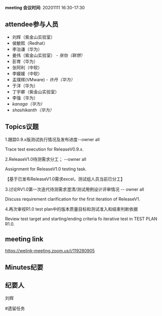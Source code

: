 **meeting 会议时间**: 20201111 16:30-17:30

## attendee参与人员
- 刘辉（紫金山实验室）
- 侯敏熙（Redhat）
- 李治谦（华为）
- 姜伟（紫金山实验室）
 _- 张怡（联想）_ 
- 彭育（华为）
- 张阿利（中软）
- 李媛媛（中软）
- 孟璞辉(VMware) 
 _- 许丹（华为）_ 
- 于洋（华为） 
- 丁宇卿（紫金山实验室）
- 李强（华为）
-  _kanaga（华为）_ 
-  _shashikanth（华为）_ 

## Topics议题
1.跟踪0.9.x版测试执行情况及发布进度--owner all

Trace test execution for ReleaseV0.9.x.

2.ReleaseV1.0待测需求分工； --owner all

Assignment for ReleaseV1.0 testing task.

【基于已发布ReleaseV1.0需求excel，测试组人员当前已分工】

3.讨论RV1.0第一次迭代待测需求澄清/测试用例设计评审情况 -- owner all

Discuss requirement clarification for the first iteration of ReleaseV1.

4.再次审视R1.0 test plan中的版本质量目标和测试准入和结束判断依据

Review test target and starting/ending criteria fo iterative test in TEST PLAN R1.0.

## meeting link
https://welink-meeting.zoom.us/j/119280905

## Minutes纪要
## 纪要人
刘辉

#遗留任务



